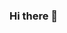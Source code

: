 ### Hi there 👋

<!--
**gurugorule/gurugorule** is a ✨ _special_ ✨ repository because its `README.md` (this file) appears on your GitHub profile.

Here are some ideas to get you started:

- 🔭 I’m currently working on Chat Bot
- 🌱 I’m currently learning Python and git 

-->
